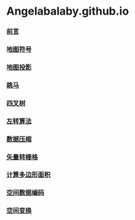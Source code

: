 # Angelabalaby.github.io
### [前言](https://angelabalaby.github.io/前言.html)
### [地图符号](https://angelabalaby.github.io/地图符号2.html)
### [地图投影](https://angelabalaby.github.io/地图投影2.html)
### [跳马](https://angelabalaby.github.io/跳马.html)
### [四叉树](https://angelabalaby.github.io四叉树.html)
### [左转算法](https://angelabalaby.github.io/左转算法.html)
### [数据压缩](https://angelabalaby.github.io/数据压缩.html)
### [矢量转栅格](https://angelabalaby.github.io/矢量转栅格.html)
### [计算多边形面积](https://angelabalaby.github.io/计算多边形面积.html)
### [空间数据编码](https://angelabalaby.github.io/空间数据编码.html)
### [空间变换](https://angelabalaby.github.io/空间变换2.html)
